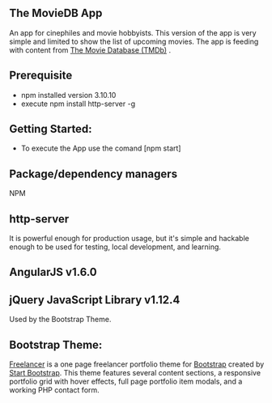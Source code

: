 ## The MovieDB App

An app for cinephiles and movie hobbyists. This version of the app is very simple and limited to show the list of upcoming movies. The app is feeding with content from [The Movie Database (TMDb)](https://developers.themoviedb.org/3) .

## Prerequisite
* npm installed version 3.10.10
* execute npm install http-server -g

## Getting Started:
* To execute the App use the comand [npm start]

## Package/dependency managers
NPM

## http-server 
It is powerful enough for production usage, but it's simple and hackable enough to be used for testing, local development, and learning.

## AngularJS v1.6.0

## jQuery JavaScript Library v1.12.4
Used by the Bootstrap Theme.

## Bootstrap Theme:

[Freelancer](http://startbootstrap.com/template-overviews/freelancer/) is a one page freelancer portfolio theme for [Bootstrap](http://getbootstrap.com/) created by [Start Bootstrap](http://startbootstrap.com/). This theme features several content sections, a responsive portfolio grid with hover effects, full page portfolio item modals, and a working PHP contact form.
